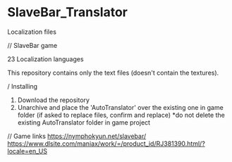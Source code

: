 # SlaveBar_Translator
Localization files

// SlaveBar game

23 Localization languages

This repository contains only the text files (doesn't contain the textures).

/ Installing
1. Download the repository
2. Unarchive and place the 'AutoTranslator' over the existing one in game folder (if asked to replace files, confirm and replace)
 *do not delete the existing AutoTranslator folder in game project

// Game links
https://nymphokyun.net/slavebar/
https://www.dlsite.com/maniax/work/=/product_id/RJ381390.html/?locale=en_US
